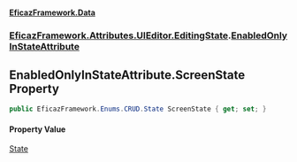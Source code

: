 #### [EficazFramework.Data](EficazFrameworkData.md 'EficazFramework Data')
### [EficazFramework.Attributes.UIEditor.EditingState](EficazFrameworkData.md#EficazFramework.Attributes.UIEditor.EditingState 'EficazFramework.Attributes.UIEditor.EditingState').[EnabledOnlyInStateAttribute](EficazFramework.Attributes.UIEditor.EditingState/EnabledOnlyInStateAttribute.md 'EficazFramework.Attributes.UIEditor.EditingState.EnabledOnlyInStateAttribute')

## EnabledOnlyInStateAttribute.ScreenState Property

```csharp
public EficazFramework.Enums.CRUD.State ScreenState { get; set; }
```

#### Property Value
[State](EficazFramework.Enums.CRUD/State.md 'EficazFramework.Enums.CRUD.State')